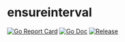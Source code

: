 # ensureinterval

[![Go Report Card](https://goreportcard.com/badge/github.com/dangersalad/go-ensureinterval?style=flat-square)](https://goreportcard.com/report/github.com/dangersalad/go-ensureinterval)
[![Go Doc](https://img.shields.io/badge/godoc-reference-blue.svg?style=flat-square)](https://godoc.org/github.com/dangersalad/go-ensureinterval)
[![Release](https://img.shields.io/github/release/dangersalad/go-ensureinterval.svg?style=flat-square)](https://github.com/dangersalad/go-ensureinterval/releases/latest)

